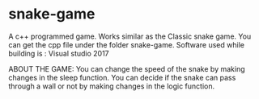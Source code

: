 # snake-game
A c++ programmed game.
Works similar as the Classic snake game.
You can get the cpp file under the folder snake-game.
Software used while building is : Visual studio 2017

ABOUT THE GAME:
You can change the speed of the snake by making changes in the sleep function.
You can decide if the snake can pass through a wall or not by making changes in the logic function.
